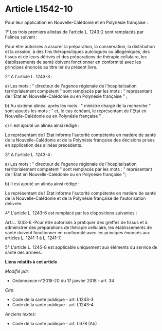 # Article L1542-10

Pour leur application en Nouvelle-Calédonie et en Polynésie française :

1° Les trois premiers alinéas de l'article L. 1243-2 sont remplacés par l'alinéa suivant :

Pour être autorisés à assurer la préparation, la conservation, la distribution et la cession, à des fins thérapeutiques
autologues ou allogéniques, des tissus et de leurs dérivés et des préparations de thérapie cellulaire, les établissements de
santé doivent fonctionner en conformité avec les principes énoncés au titre Ier du présent livre.

2° A l'article L. 1243-3 :

a) Les mots : " directeur de l'agence régionale de l'hospitalisation territorialement compétent " sont remplacés par les
mots : " représentant de l'Etat en Nouvelle-Calédonie ou en Polynésie française " ;

b) Au sixième alinéa, après les mots : " ministre chargé de la recherche " sont ajoutés les mots : " et, le cas échéant, le
représentant de l'Etat en Nouvelle-Calédonie ou en Polynésie française " ;

c) Il est ajouté un alinéa ainsi rédigé :

Le représentant de l'Etat informe l'autorité compétente en matière de santé de la Nouvelle-Calédonie et de la Polynésie
française des décisions prises en application des alinéas précédents.

3° A l'article L. 1243-4 :

a) Les mots : " directeur de l'agence régionale de l'hospitalisation territorialement compétent " sont remplacés par les
mots : " représentant de l'Etat en Nouvelle-Calédonie ou en Polynésie française ";

b) Il est ajouté un alinéa ainsi rédigé :

Le représentant de l'Etat informe l'autorité compétente en matière de santé de la Nouvelle-Calédonie et de la Polynésie
française de l'autorisation délivrée.

4° L'article L. 1243-6 est remplacé par les dispositions suivantes :

Art.L. 1243-6.-Pour être autorisés à pratiquer des greffes de tissus et à administrer des préparations de thérapie
cellulaire, les établissements de santé doivent fonctionner en conformité avec les principes énoncés aux articles L. 1241-1 à
L. 1241-7.

5° L'article L. 1245-8 est applicable uniquement aux éléments du service de santé des armées.

**Liens relatifs à cet article**

_Modifié par_:

  - Ordonnance n°2018-20 du 17 janvier 2018 - art. 34

_Cite_:

  - Code de la santé publique - art. L1243-3
  - Code de la santé publique - art. L1243-4

_Anciens textes_:

  - Code de la santé publique - art. L678 (Ab)
